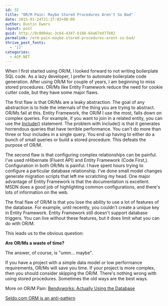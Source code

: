 ```yaml
---
id: 32
title: "OR/M Pain: Maybe Stored Procedures Aren't So Bad"
date: 2015-01-24T21:37:03+00:00
author: Dustin Ewers
layout: post
guid: http://0c0084ac-3c64-4347-b188-64a67e977b02
permalink: /orm-pain-maybe-stored-procedures-arent-so-bad/
thrive_post_fonts:
  - '[]'
categories:
  - ASP.NET
---
```

When I first started using OR/M, I looked forward to not writing boilerplate SQL code. As a lazy developer, I prefer to automate boilerplate code generation. After using OR/M for couple of years, I am beginning to miss stored procedures. OR/Ms like Entity Framework reduce the need for cookie cutter code, but they have some major flaws.

The first flaw is that OR/Ms are a leaky abstraction. The goal of any abstraction is to hide the internals of the thing you are trying to abstract. OR/Ms fail at this. Entity Framework, the OR/M I use the most, falls down on complex queries. For example, if you want to join in a related entity, you can use the <a href="https://msdn.microsoft.com/en-us/data/jj574232#eager">Include()</a> statement. The problem with Include() is that it generates horrendous queries that have terrible performance. You can't do more than three or four includes in a single query. You end up having to either do a bunch of small queries or build a stored procedure. This defeats the purpose of OR/M.

The second flaw is that configuring complex relationships can be painful. I've used nHibernate (Fluent API) and Entity Framework (Code First,). Configuration in both OR/Ms is painful. I have spent hours trying to configure a particular database relationship. I've done small model changes generate migration scripts that left me scratching my head. One major advantage of Entity Framework is that the documentation is excellent. MSDN does a good job of highlighting common configurations, and there's lots of information on the web.

The final flaw of OR/M is that you lose the ability to use a lot of features of the database. For example, until recently, you couldn't create a unique key in Entity Framework. Entity Framework still doesn't support database triggers. You can live without these features, but it does limit what you can do with OR/M.

This leads us to the obvious question:

<strong>Are OR/Ms a waste of time?</strong>

The answer, of course, is "umm... maybe".

If you have a project with a simple data model or low performance requirements, OR/Ms will save you time. If your project is more complex, then you should consider skipping the OR/M. There's nothing wrong with using stored procedures. Sometimes the old ways are the best ways.

More on OR/M Pain:
<a href="https://bendyworks.com/actually-using-the-database/">Bendyworks: Actually Using the Database</a>

<a href="http://seldo.com/weblog/2011/06/15/orm_is_an_antipattern">Seldo.com ORM is an anti-pattern</a>